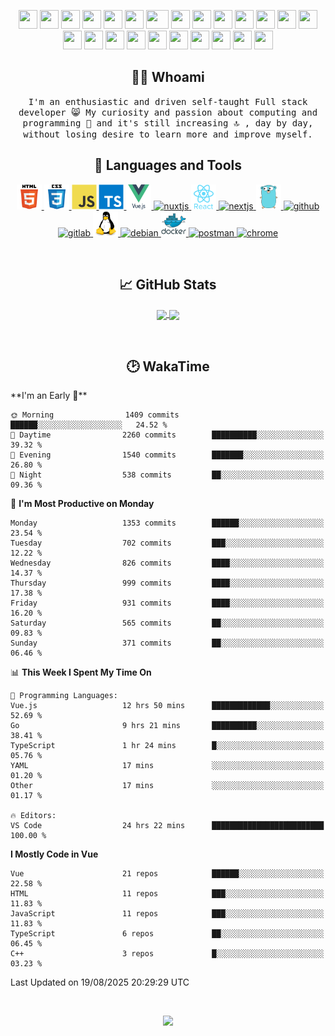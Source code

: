 <p align="center">
  <img
    src="https://cultofthepartyparrot.com/parrots/hd/githubparrot.gif"
    width="30"
    height="30"
  />
  <img
    src="https://cultofthepartyparrot.com/flags/hd/taiwanparrot.gif"
    width="30"
    height="30"
  />
  <img
    src="https://cultofthepartyparrot.com/parrots/hd/coffeeparrot.gif"
    width="30"
    height="30"
  />  
  <img
    src="https://cultofthepartyparrot.com/parrots/hd/bobaparrot.gif"
    width="30"
    height="30"
  />  
  <img
    src="https://cultofthepartyparrot.com/parrots/hd/laptop_parrot.gif"
    width="30"
    height="30"
  />  
  <img
    src="https://cultofthepartyparrot.com/parrots/hd/hackerparrot.gif"
    width="30"
    height="30"
  />    
  <img
    src="https://cultofthepartyparrot.com/parrots/hd/vueparrot.gif"
    width="36"
    height="30"
  />
  <img
    src="https://cultofthepartyparrot.com/parrots/hd/reactparrot.gif"
    width="30"
    height="30"
  />
  <img
    src="https://cultofthepartyparrot.com/parrots/dabparrot.gif"
    width="30"
    height="30"
  />
  <img
    src="https://cultofthepartyparrot.com/parrots/hd/dealwithitnowparrot.gif"
    width="30"
    height="30"
  />  
  <img
    src="https://cultofthepartyparrot.com/parrots/uparrowparrot.gif"
    width="30"
    height="30"
  />  
  <img
    src="https://cultofthepartyparrot.com/parrots/hd/opensourceparrot.gif"
    width="30"
    height="30"
  />
  <img
    src="https://cultofthepartyparrot.com/parrots/hd/hypnoparrotlight.gif"
    width="30"
    height="30"
  />
  <img
    src="https://cultofthepartyparrot.com/parrots/hd/moonparrot.gif"
    width="30"
    height="30"
  />
  <img
    src="https://cultofthepartyparrot.com/parrots/hd/hmmparrot.gif"
    width="30"
    height="30"
  />
  <img
    src="https://cultofthepartyparrot.com/parrots/hd/meldparrot.gif"
    width="30"
    height="30"
  />
  <img
    src="https://cultofthepartyparrot.com/parrots/hd/60fpsparrot.gif"
    width="30"
    height="30"
  />
  <img
    src="https://cultofthepartyparrot.com/parrots/hd/moonwalkingparrot.gif"
    width="30"
    height="30"
  />
  <img
    src="https://cultofthepartyparrot.com/parrots/hd/stableparrot.gif"
    width="30"
    height="30"
  />
  <img
    src="https://cultofthepartyparrot.com/parrots/hd/scienceparrot.gif"
    width="30"
    height="30"
  />
  <img
    src="https://cultofthepartyparrot.com/parrots/hd/pirateparrot.gif"
    width="30"
    height="30"
  />
  <img
    src="https://cultofthepartyparrot.com/parrots/hd/redhatparrot.gif"
    width="30"
    height="30"
  />
  <img
    src="https://cultofthepartyparrot.com/parrots/cryptoparrot.gif"
    width="30"
    height="30"
  />
  <img
    src="https://cultofthepartyparrot.com/parrots/hd/pokeparrot.gif"
    width="30"
    height="30"
  />  
</p>

<h2 align="center">👨‍💻 Whoami</h2>
<p align="center">
  <samp>
    I'm an enthusiastic and driven self-taught Full stack developer 😸 My curiosity and passion about computing and programming 🚀 and it's still increasing 🔝 , day by day, without losing desire to learn more and improve myself.
  </samp>

</br>

<h2 align="center">🔧 Languages and Tools</h2>
<p align="center">
  <a href="https://www.w3.org/html/" target="_blank" rel="noreferrer">
    <img
    src="https://raw.githubusercontent.com/devicons/devicon/master/icons/html5/html5-original-wordmark.svg"
    alt="html5"
    width="40"
    height="40"
    />
  </a>
  <a href="https://www.w3schools.com/css/" target="_blank" rel="noreferrer">
    <img
    src="https://raw.githubusercontent.com/devicons/devicon/master/icons/css3/css3-original-wordmark.svg"
    alt="css3"
    width="40"
    height="40"
    />
  </a>
  <a
    href="https://developer.mozilla.org/en-US/docs/Web/JavaScript"
    target="_blank"
    rel="noreferrer"
  >
    <img
    src="https://raw.githubusercontent.com/devicons/devicon/master/icons/javascript/javascript-original.svg"
    alt="javascript"
    width="40"
    height="40"
    />
  </a>
  <a href="https://www.typescriptlang.org/" target="_blank" rel="noreferrer">
    <img
    src="https://raw.githubusercontent.com/devicons/devicon/master/icons/typescript/typescript-original.svg"
    alt="typescript"
    width="40"
    height="40"
    />
  </a>  
  <a href="https://vuejs.org/" target="_blank" rel="noreferrer">
    <img
    src="https://raw.githubusercontent.com/devicons/devicon/master/icons/vuejs/vuejs-original-wordmark.svg"
    alt="vuejs"
    width="40"
    height="40"
    />
  </a>
  <a href="https://nuxtjs.org/" target="_blank" rel="noreferrer">
    <img
    src="https://www.vectorlogo.zone/logos/nuxtjs/nuxtjs-icon.svg"
    alt="nuxtjs"
    width="40"
    height="40"
    />
  </a>  
  <a href="https://reactjs.org/" target="_blank" rel="noreferrer">
    <img
    src="https://raw.githubusercontent.com/devicons/devicon/master/icons/react/react-original-wordmark.svg"
    alt="react"
    width="40"
    height="40"
    />
  </a>
  <a href="https://nextjs.org/" target="_blank" rel="noreferrer">
    <img
    src="https://cdn.worldvectorlogo.com/logos/nextjs-2.svg"
    alt="nextjs"
    width="40"
    height="40"
    />
  </a>
  <a href="https://golang.org" target="_blank" rel="noreferrer">
    <img
    src="https://raw.githubusercontent.com/devicons/devicon/master/icons/go/go-original.svg"
    alt="go"
    width="40"
    height="40"
    />
  </a>  
  <a href="https://github.com/" target="_blank" rel="noreferrer">
    <img
    src="https://cdn.jsdelivr.net/gh/devicons/devicon/icons/github/github-original.svg"
    alt="github"
    width="40"
    height="40"
    />
  </a>
  <a href="https://gitlab.com/" target="_blank" rel="noreferrer">
    <img
    src="https://cdn.jsdelivr.net/gh/devicons/devicon/icons/gitlab/gitlab-original.svg"
    alt="gitlab"
    width="40"
    height="40"
    />
  </a>  
  <a href="https://www.linux.org/" target="_blank" rel="noreferrer">
    <img
    src="https://raw.githubusercontent.com/devicons/devicon/master/icons/linux/linux-original.svg"
    alt="linux"
    width="40"
    height="40"
    />
  </a>
  <a href="https://www.debian.org/" target="_blank" rel="noreferrer">
    <img
    src="https://cdn.jsdelivr.net/gh/devicons/devicon/icons/debian/debian-original.svg"
    alt="debian"
    width="40"
    height="40"
    />
  </a>  
  <a href="https://www.docker.com/" target="_blank" rel="noreferrer">
    <img
    src="https://raw.githubusercontent.com/devicons/devicon/master/icons/docker/docker-original-wordmark.svg"
    alt="docker"
    width="40"
    height="40"
    />
  </a> 
  <a href="https://postman.com" target="_blank" rel="noreferrer">
    <img
    src="https://www.vectorlogo.zone/logos/getpostman/getpostman-icon.svg"
    alt="postman"
    width="40"
    height="40"
    />
  </a>   
  <a href="https://www.google.com/chrome/" target="_blank" rel="noreferrer">
    <img
    src="https://cdn.jsdelivr.net/gh/devicons/devicon/icons/chrome/chrome-original.svg"
    alt="chrome"
    width="40"
    height="40"
    />
  </a>
</p>

</br>

<h2 align="center">📈 GitHub Stats</h2>
<p align="center">
  <a href="https://github.com/MartinHeinz/MartinHeinz">
    <img align="center" src="https://github-readme-stats.vercel.app/api?username=llovvoll&show_icons=true&line_height=27&count_private=true&title_color=ffffff&text_color=c9cacc&icon_color=2bbc8a&bg_color=1d1f21"/>
  </a>
  <a href="https://github.com/MartinHeinz/MartinHeinz">
    <img align="center" src="https://github-readme-stats.vercel.app/api/top-langs/?username=llovvoll&tex&title_color=ffffff&text_color=c9cacc&icon_color=2bbc8a&bg_color=1d1f21&langs_count=3"/>
  </a>
</p>

</br>

<h2 align="center">🕑 WakaTime</h2>
<!--START_SECTION:waka-->
**I'm an Early 🐤** 

```text
🌞 Morning                1409 commits        ██████░░░░░░░░░░░░░░░░░░░   24.52 % 
🌆 Daytime                2260 commits        ██████████░░░░░░░░░░░░░░░   39.32 % 
🌃 Evening                1540 commits        ███████░░░░░░░░░░░░░░░░░░   26.80 % 
🌙 Night                  538 commits         ██░░░░░░░░░░░░░░░░░░░░░░░   09.36 % 
```
📅 **I'm Most Productive on Monday** 

```text
Monday                   1353 commits        ██████░░░░░░░░░░░░░░░░░░░   23.54 % 
Tuesday                  702 commits         ███░░░░░░░░░░░░░░░░░░░░░░   12.22 % 
Wednesday                826 commits         ████░░░░░░░░░░░░░░░░░░░░░   14.37 % 
Thursday                 999 commits         ████░░░░░░░░░░░░░░░░░░░░░   17.38 % 
Friday                   931 commits         ████░░░░░░░░░░░░░░░░░░░░░   16.20 % 
Saturday                 565 commits         ██░░░░░░░░░░░░░░░░░░░░░░░   09.83 % 
Sunday                   371 commits         ██░░░░░░░░░░░░░░░░░░░░░░░   06.46 % 
```


📊 **This Week I Spent My Time On** 

```text
💬 Programming Languages: 
Vue.js                   12 hrs 50 mins      █████████████░░░░░░░░░░░░   52.69 % 
Go                       9 hrs 21 mins       ██████████░░░░░░░░░░░░░░░   38.41 % 
TypeScript               1 hr 24 mins        █░░░░░░░░░░░░░░░░░░░░░░░░   05.76 % 
YAML                     17 mins             ░░░░░░░░░░░░░░░░░░░░░░░░░   01.20 % 
Other                    17 mins             ░░░░░░░░░░░░░░░░░░░░░░░░░   01.17 % 

🔥 Editors: 
VS Code                  24 hrs 22 mins      █████████████████████████   100.00 % 
```

**I Mostly Code in Vue** 

```text
Vue                      21 repos            ██████░░░░░░░░░░░░░░░░░░░   22.58 % 
HTML                     11 repos            ███░░░░░░░░░░░░░░░░░░░░░░   11.83 % 
JavaScript               11 repos            ███░░░░░░░░░░░░░░░░░░░░░░   11.83 % 
TypeScript               6 repos             ██░░░░░░░░░░░░░░░░░░░░░░░   06.45 % 
C++                      3 repos             █░░░░░░░░░░░░░░░░░░░░░░░░   03.23 % 
```




 Last Updated on 19/08/2025 20:29:29 UTC
<!--END_SECTION:waka-->

</br>

<p align="center">
  <img src="https://capsule-render.vercel.app/api?type=waving&color=gradient&height=60&section=footer&width=100">
</p>
